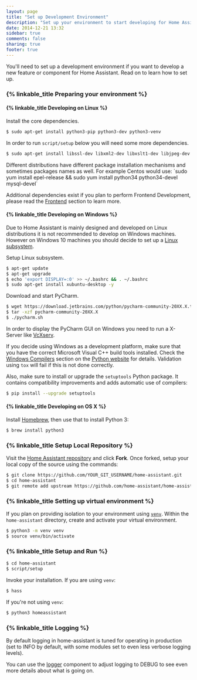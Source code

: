 ```yaml
---
layout: page
title: "Set up Development Environment"
description: "Set up your environment to start developing for Home Assistant."
date: 2014-12-21 13:32
sidebar: true
comments: false
sharing: true
footer: true
---
```


You'll need to set up a development environment if you want to develop a new feature or component for Home Assistant. Read on to learn how to set up.

### {% linkable_title Preparing your environment %}

#### {% linkable_title Developing on Linux %}

Install the core dependencies.

```bash
$ sudo apt-get install python3-pip python3-dev python3-venv
```

In order to run `script/setup` below you will need some more dependencies.

```bash
$ sudo apt-get install libssl-dev libxml2-dev libxslt1-dev libjpeg-dev libffi-dev libudev-dev zlib1g-dev
```

<p class='note'>
Different distributions have different package installation mechanisms and sometimes packages names as well. For example Centos would use: `sudo yum install epel-release && sudo yum install python34 python34-devel mysql-devel`
</p>

Additional dependencies exist if you plan to perform Frontend Development, please read the [Frontend](https://home-assistant.io/developers/frontend/) section to learn more.

#### {% linkable_title Developing on Windows %}

Due to Home Assistant is mainly designed and developed on Linux distributions it is not recommended to develop on Windows machines. However on Windows 10 machines you should decide to set up a [Linux subsystem](https://docs.microsoft.com/de-de/windows/wsl/install-win10).

Setup Linux subsystem.

```bash
$ apt-get update
$ apt-get upgrade
$ echo 'export DISPLAY=:0' >> ~/.bashrc && . ~/.bashrc
$ sudo apt-get install xubuntu-desktop -y
```

Download and start PyCharm.

```bash
$ wget https://download.jetbrains.com/python/pycharm-community-20XX.X.tar.gz
$ tar -xzf pycharm-community-20XX.X
$ ./pycharm.sh
```

In order to display the PyCharm GUI on Windows you need to run a X-Server like [VcXserv](https://sourceforge.net/projects/vcxsrv/).

If you decide using Windows as a development platform, make sure that you have the correct Microsoft Visual C++ build tools installed. Check the [Windows Compilers](https://wiki.python.org/moin/WindowsCompilers) section on the [Python website](https://www.python.org/) for details. Validation using `tox` will fail if this is not done correctly.

Also, make sure to install or upgrade the `setuptools` Python package. It contains compatibility improvements and adds automatic use of compilers:

```bash
$ pip install --upgrade setuptools
```

#### {% linkable_title Developing on OS X %}

Install [Homebrew](https://brew.sh/), then use that to install Python 3:

```bash
$ brew install python3
```

### {% linkable_title Setup Local Repository %}

Visit the [Home Assistant repository](https://github.com/home-assistant/home-assistant) and click **Fork**.
Once forked, setup your local copy of the source using the commands:

```bash
$ git clone https://github.com/YOUR_GIT_USERNAME/home-assistant.git
$ cd home-assistant
$ git remote add upstream https://github.com/home-assistant/home-assistant.git
```

### {% linkable_title Setting up virtual environment %} 

If you plan on providing isolation to your environment using [`venv`](https://docs.python.org/3.4/library/venv.html). Within the `home-assistant` directory, create and activate your virtual environment.

```bash
$ python3 -m venv venv
$ source venv/bin/activate
```

### {% linkable_title Setup and Run %}

```bash
$ cd home-assistant
$ script/setup
```

Invoke your installation. If you are using `venv`:
```bash
$ hass
```
If you're not using `venv`:
```bash
$ python3 homeassistant
```

### {% linkable_title Logging %}

By default logging in home-assistant is tuned for operating in production (set to INFO by default, with some modules set to even less verbose logging levels).

You can use the [logger](/components/logger/) component to adjust logging to DEBUG to see even more details about what is going on.
